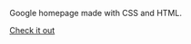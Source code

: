 Google homepage made with CSS and HTML.

[Check it out](https://idinyte.github.io/google-homepage/)
